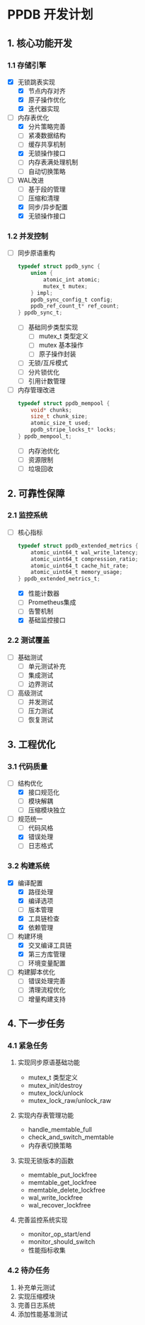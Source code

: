 # PPDB 开发计划

## 1. 核心功能开发

### 1.1 存储引擎
- [x] 无锁跳表实现
  - [x] 节点内存对齐
  - [x] 原子操作优化
  - [x] 迭代器实现

- [ ] 内存表优化
  - [x] 分片策略完善
  - [ ] 紧凑数据结构
  - [ ] 缓存共享机制
  - [x] 无锁操作接口
  - [ ] 内存表满处理机制
  - [ ] 自动切换策略

- [ ] WAL改进
  - [ ] 基于段的管理
  - [ ] 压缩和清理
  - [x] 同步/异步配置
  - [x] 无锁操作接口

### 1.2 并发控制
- [ ] 同步原语重构
  ```c
  typedef struct ppdb_sync {
      union {
          atomic_int atomic;
          mutex_t mutex;
      } impl;
      ppdb_sync_config_t config;
      ppdb_ref_count_t* ref_count;
  } ppdb_sync_t;
  ```
  - [ ] 基础同步类型实现
    - [ ] mutex_t 类型定义
    - [ ] mutex 基本操作
    - [ ] 原子操作封装
  - [ ] 无锁/互斥模式
  - [ ] 分片锁优化
  - [ ] 引用计数管理

- [ ] 内存管理改进
  ```c
  typedef struct ppdb_mempool {
      void* chunks;
      size_t chunk_size;
      atomic_size_t used;
      ppdb_stripe_locks_t* locks;
  } ppdb_mempool_t;
  ```
  - [ ] 内存池优化
  - [ ] 资源限制
  - [ ] 垃圾回收

## 2. 可靠性保障

### 2.1 监控系统
- [ ] 核心指标
  ```c
  typedef struct ppdb_extended_metrics {
      atomic_uint64_t wal_write_latency;
      atomic_uint64_t compression_ratio;
      atomic_uint64_t cache_hit_rate;
      atomic_uint64_t memory_usage;
  } ppdb_extended_metrics_t;
  ```
  - [x] 性能计数器
  - [ ] Prometheus集成
  - [ ] 告警机制
  - [x] 基础监控接口

### 2.2 测试覆盖
- [ ] 基础测试
  - [ ] 单元测试补充
  - [ ] 集成测试
  - [ ] 边界测试

- [ ] 高级测试
  - [ ] 并发测试
  - [ ] 压力测试
  - [ ] 恢复测试

## 3. 工程优化

### 3.1 代码质量
- [ ] 结构优化
  - [x] 接口规范化
  - [ ] 模块解耦
  - [ ] 压缩模块独立

- [ ] 规范统一
  - [ ] 代码风格
  - [x] 错误处理
  - [ ] 日志格式

### 3.2 构建系统
- [x] 编译配置
  - [x] 路径处理
  - [x] 编译选项
  - [ ] 版本管理
  - [x] 工具链检查
  - [x] 依赖管理

- [ ] 构建环境
  - [x] 交叉编译工具链
  - [x] 第三方库管理
  - [ ] 环境变量配置

- [ ] 构建脚本优化
  - [ ] 错误处理完善
  - [ ] 清理流程优化
  - [ ] 增量构建支持

## 4. 下一步任务

### 4.1 紧急任务
1. 实现同步原语基础功能
   - mutex_t 类型定义
   - mutex_init/destroy
   - mutex_lock/unlock
   - mutex_lock_raw/unlock_raw

2. 实现内存表管理功能
   - handle_memtable_full
   - check_and_switch_memtable
   - 内存表切换策略

3. 实现无锁版本的函数
   - memtable_put_lockfree
   - memtable_get_lockfree
   - memtable_delete_lockfree
   - wal_write_lockfree
   - wal_recover_lockfree

4. 完善监控系统实现
   - monitor_op_start/end
   - monitor_should_switch
   - 性能指标收集

### 4.2 待办任务
1. 补充单元测试
2. 实现压缩模块
3. 完善日志系统
4. 添加性能基准测试
